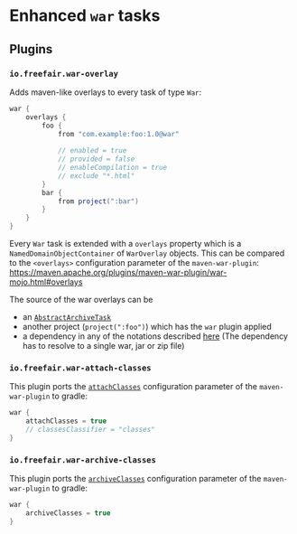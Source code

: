 # Enhanced `war` tasks

## Plugins

### `io.freefair.war-overlay`

Adds maven-like overlays to every task of type `War`:

```groovy
war {
    overlays {
        foo {
            from "com.example:foo:1.0@war"
            
            // enabled = true
            // provided = false
            // enableCompilation = true
            // exclude "*.html"
        }
        bar {
            from project(":bar")
        }
    }
}
```

Every `War` task is extended with a `overlays` property which is a `NamedDomainObjectContainer` of
`WarOverlay` objects. This can be compared to the `<overlays>` configuration parameter of the `maven-war-plugin`:
https://maven.apache.org/plugins/maven-war-plugin/war-mojo.html#overlays

The source of the war overlays can be

* an [`AbstractArchiveTask`](https://docs.gradle.org/current/javadoc/org/gradle/api/tasks/bundling/AbstractArchiveTask.html)
* another project (`project(":foo")`) which has the `war` plugin applied
* a dependency in any of the notations described [here](https://docs.gradle.org/current/javadoc/org/gradle/api/artifacts/dsl/DependencyHandler.html)
(The dependency has to resolve to a single war, jar or zip file)

### `io.freefair.war-attach-classes`

This plugin ports the [`attachClasses`](https://maven.apache.org/plugins/maven-war-plugin/war-mojo.html#attachClasses)
configuration parameter of the `maven-war-plugin` to gradle:

```groovy
war {
    attachClasses = true
    // classesClassifier = "classes"
}
```

### `io.freefair.war-archive-classes`

This plugin ports the [`archiveClasses`](https://maven.apache.org/plugins/maven-war-plugin/war-mojo.html#archiveClasses)
configuration parameter of the `maven-war-plugin` to gradle:

```groovy
war {
    archiveClasses = true
}
```